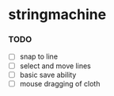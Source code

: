 # stringmachine

### TODO

- [ ] snap to line
- [ ] select and move lines
- [ ] basic save ability
- [ ] mouse dragging of cloth
